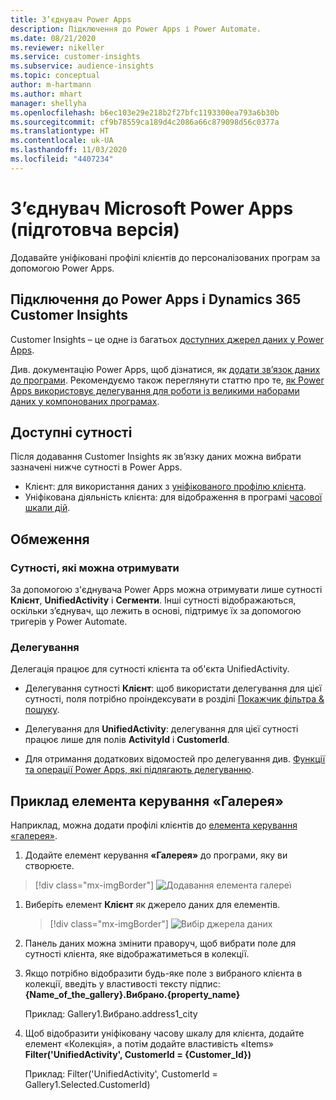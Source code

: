 ```yaml
---
title: З’єднувач Power Apps
description: Підключення до Power Apps і Power Automate.
ms.date: 08/21/2020
ms.reviewer: nikeller
ms.service: customer-insights
ms.subservice: audience-insights
ms.topic: conceptual
author: m-hartmann
ms.author: mhart
manager: shellyha
ms.openlocfilehash: b6ec103e29e218b2f27bfc1193300ea793a6b30b
ms.sourcegitcommit: cf9b78559ca189d4c2086a66c879098d56c0377a
ms.translationtype: HT
ms.contentlocale: uk-UA
ms.lasthandoff: 11/03/2020
ms.locfileid: "4407234"
---
```

# <a name="microsoft-power-apps-connector-preview"></a>З’єднувач Microsoft Power Apps (підготовча версія)

Додавайте уніфіковані профілі клієнтів до персоналізованих програм за допомогою Power Apps.

## <a name="connect-power-apps-and-dynamics-365-customer-insights"></a>Підключення до Power Apps і Dynamics 365 Customer Insights

Customer Insights – це одне із багатьох [доступних джерел даних у Power Apps](https://docs.microsoft.com/powerapps/maker/canvas-apps/working-with-data-sources).

Див. документацію Power Apps, щоб дізнатися, як [додати зв’язок даних до програми](https://docs.microsoft.com/powerapps/maker/canvas-apps/add-data-connection). Рекомендуємо також переглянути статтю про те, [як Power Apps використовує делегування для роботи із великими наборами даних у компонованих програмах](https://docs.microsoft.com/powerapps/maker/canvas-apps/delegation-overview).

## <a name="available-entities"></a>Доступні сутності

Після додавання Customer Insights як зв’язку даних можна вибрати зазначені нижче сутності в Power Apps.

- Клієнт: для використання даних з [уніфікованого профілю клієнта](customer-profiles.md).
- Уніфікована діяльність клієнта: для відображення в програмі [часової шкали дій](activities.md).

## <a name="limitations"></a>Обмеження

### <a name="retrievable-entities"></a>Сутності, які можна отримувати

За допомогою з'єднувача Power Apps можна отримувати лише сутності **Клієнт**, **UnifiedActivity** і **Сегменти**. Інші сутності відображаються, оскільки з’єднувач, що лежить в основі, підтримує їх за допомогою тригерів у Power Automate.  

### <a name="delegation"></a>Делегування

Делегація працює для сутності клієнта та об'єкта UnifiedActivity. 

- Делегування сутності **Клієнт**: щоб використати делегування для цієї сутності, поля потрібно проіндексувати в розділі [Покажчик фільтра & пошуку](search-filter-index.md).  

- Делегування для **UnifiedActivity**: делегування для цієї сутності працює лише для полів **ActivityId** і **CustomerId**.  

- Для отримання додаткових відомостей про делегування див. [Функції та операції Power Apps, які підлягають делегуванню](https://docs.microsoft.com/connectors/commondataservice/#power-apps-delegable-functions-and-operations-for-the-cds-for-apps). 

## <a name="example-gallery-control"></a>Приклад елемента керування «Галерея»

Наприклад, можна додати профілі клієнтів до [елемента керування «галерея»](https://docs.microsoft.com/powerapps/maker/canvas-apps/add-gallery).

1. Додайте елемент керування **«Галерея»** до програми, яку ви створюєте.

> [!div class="mx-imgBorder"]
> ![Додавання елемента галереї](media/connector-powerapps9.png "Додавання елемента галереї")

1. Виберіть елемент **Клієнт** як джерело даних для елементів.

    > [!div class="mx-imgBorder"]
    > ![Вибір джерела даних](media/choose-datasource-powerapps.png "Вибір джерела даних")

1. Панель даних можна змінити праворуч, щоб вибрати поле для сутності клієнта, яке відображатиметься в колекції.

1. Якщо потрібно відобразити будь-яке поле з вибраного клієнта в колекції, введіть у властивості тексту підпис: **{Name_of_the_gallery}.Вибрано.{property_name}**

    Приклад: Gallery1.Вибрано.address1_city

1. Щоб відобразити уніфіковану часову шкалу для клієнта, додайте елемент «Колекція», а потім додайте властивість «Items» **Filter('UnifiedActivity', CustomerId = {Customer_Id})**

    Приклад: Filter('UnifiedActivity', CustomerId = Gallery1.Selected.CustomerId)
